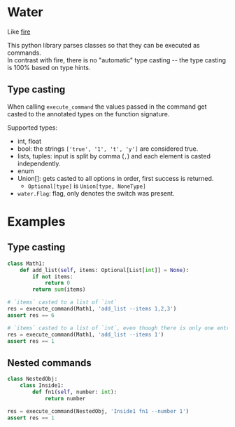# Water

Like [fire](https://github.com/google/python-fire)

This python library parses classes so that they can be executed as commands.  
In contrast with fire, there is no "automatic" type casting -- the type casting is 100% based on type hints.

## Type casting

When calling `execute_command` the values passed in the command get casted to the annotated types on the function
signature.

Supported types:

* int, float
* bool: the strings `['true', '1', 't', 'y']` are considered true.
* lists, tuples: input is split by comma (`,`) and each element is casted independently.
* enum
* Union[]: gets casted to all options in order, first success is returned.
  * `Optional[type]` is `Union[type, NoneType]`
* `water.Flag`: flag, only denotes the switch was present.

# Examples

## Type casting

```python
class Math1:
    def add_list(self, items: Optional[List[int]] = None):
        if not items:
            return 0
        return sum(items)

# `items` casted to a list of `int`
res = execute_command(Math1, 'add_list --items 1,2,3')
assert res == 6

# `items` casted to a list of `int`, even though there is only one entry
res = execute_command(Math1, 'add_list --items 1')
assert res == 1
```

## Nested commands

```python
class NestedObj:
    class Inside1:
        def fn1(self, number: int):
            return number

res = execute_command(NestedObj, 'Inside1 fn1 --number 1')
assert res == 1
```
